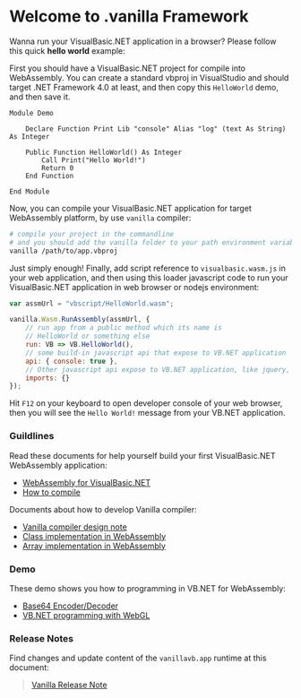 # Welcome to .vanilla Framework

Wanna run your VisualBasic.NET application in a browser? Please follow this quick **hello world** example:

First you should have a VisualBasic.NET project for compile into WebAssembly. You can create a standard vbproj in VisualStudio and should target .NET Framework 4.0 at least, and then copy this ``HelloWorld`` demo, and then save it. 

```vbnet
Module Demo

    Declare Function Print Lib "console" Alias "log" (text As String) As Integer

    Public Function HelloWorld() As Integer 
        Call Print("Hello World!")
        Return 0
    End Function

End Module
```

Now, you can compile your VisualBasic.NET application for target WebAssembly platform, by use ``vanilla`` compiler:

```bash
# compile your project in the commandline
# and you should add the vanilla folder to your path environment variables.
vanilla /path/to/app.vbproj
```

Just simply enough! Finally, add script reference to ``visualbasic.wasm.js`` in your web application, and then using this loader javascript code to run your VisualBasic.NET application in web browser or nodejs environment:

```javascript
var assmUrl = "vbscript/HelloWorld.wasm";

vanilla.Wasm.RunAssembly(assmUrl, {
    // run app from a public method which its name is
    // HelloWorld or something else
    run: VB => VB.HelloWorld(),
    // some build-in javascript api that expose to VB.NET application
    api: { console: true },
    // Other javascript api expose to VB.NET application, like jquery, bootstrap, etc
    imports: {}
});
```

Hit ``F12`` on your keyboard to open developer console of your web browser, then you will see the ``Hello World!`` message from your VB.NET application.

### Guildlines

Read these documents for help yourself build your first VisualBasic.NET WebAssembly application:

+ [WebAssembly for VisualBasic.NET](/#webassembly)
+ [How to compile](/#use_compiler)

Documents about how to develop Vanilla compiler:

+ [Vanilla compiler design note](/#compiler_design_notes)
+ [Class implementation in WebAssembly](/#class_impl)
+ [Array implementation in WebAssembly](/#array_impl)

### Demo

These demo shows you how to programming in VB.NET for WebAssembly:

+ [Base64 Encoder/Decoder](/vbscripts/base64.html)
+ [VB.NET programming with WebGL](/vbscripts/webgl.html)

### Release Notes

Find changes and update content of the ``vanillavb.app`` runtime at this document:

> [Vanilla Release Note](/#release_notes)